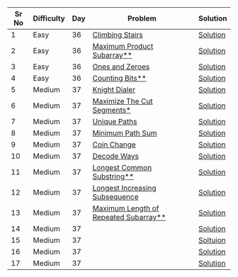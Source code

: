 | Sr No | Difficulty | Day | Problem                                                                                                    | Solution                                                  |
| ----- | ---------- | --- | ---------------------------------------------------------------------------------------------------------- | --------------------------------------------------------- |
| 1     | Easy       | 36  | [Climbing Stairs](https://leetcode.com/problems/climbing-stairs/)                                             | [Solution](./Easy/Climbing_Stairs.cpp)                       |
| 2     | Easy       | 36  | [Maximum Product Subarray\*\*](./Easy/Maximum_Product_Subarray.cpp)                                           | [Solution]()                                                 |
| 3     | Easy       | 36  | [Ones and Zeroes](https://leetcode.com/problems/ones-and-zeroes/)                                             | [Solution](./Easy/Ones_and_Zeroes.cpp)                       |
| 4     | Easy       | 36  | [Counting Bits\*\*](https://leetcode.com/problems/counting-bits/submissions/)                                 | [Solution](./Easy/Counting_Bits.cpp)                         |
| 5     | Medium     | 37  | [Knight Dialer](https://leetcode.com/problems/knight-dialer/)                                                 | [Solution](./Medium/Knight_Dialer.cpp)                       |
| 6     | Medium     | 37  | [Maximize The Cut Segments\*](https://practice.geeksforgeeks.org/problems/cutted-segments1642/1)              | [Solution](./Medium/Maximize_The_Cut_Segments.cpp)           |
| 7     | Medium     | 37  | [Unique Paths](https://leetcode.com/problems/unique-paths/)                                                   | [Solution](./Medium/Unique_Paths.cpp)                        |
| 8     | Medium     | 37  | [Minimum Path Sum](https://leetcode.com/problems/minimum-path-sum/)                                           | [Solution](./Medium/Minimum_Path_Sum.cpp)                    |
| 9     | Medium     | 37  | [Coin Change](https://leetcode.com/problems/coin-change/)                                                     | [Solution](./Medium/Coin_Change.cpp)                         |
| 10    | Medium     | 37  | [Decode Ways](https://leetcode.com/problems/decode-ways/)                                                     | [Solution](./Medium/Decode_Ways.cpp)                         |
| 11    | Medium     | 37  | [Longest Common Substring\*\*](https://practice.geeksforgeeks.org/problems/longest-common-substring1452/1)    | [Solution](./Medium/Longest_Common_Substring.cpp)            |
| 12    | Medium     | 37  | [Longest Increasing Subsequence](https://leetcode.com/problems/longest-increasing-subsequence/)               | [Solution](./Medium/Longest_Increasing_Subsequence.cpp)      |
| 13    | Medium     | 37  | [Maximum Length of Repeated Subarray\*\*](https://leetcode.com/problems/maximum-length-of-repeated-subarray/) | [Solution](./Medium/Maximum_Length_of_Repeated_Subarray.cpp) |
| 14    | Medium     | 37  | []()                                                                                                       | [Solution]()                                                 |
| 15    | Medium     | 37  | []()                                                                                                       | [Soltuion]()                                                 |
| 16    | Medium     | 37  | []()                                                                                                       | [Solution]()                                                 |
| 17    | Medium     | 37  | []()                                                                                                       | [Solution]()                                                 |
